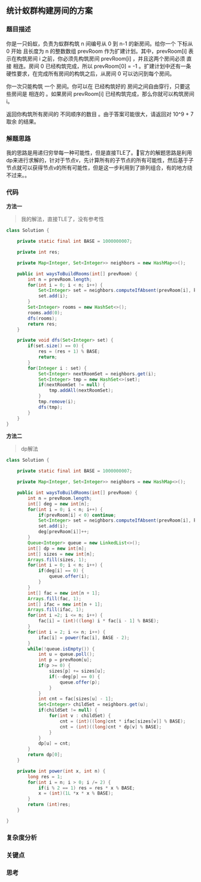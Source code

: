 ## 统计蚁群构建房间的方案

### 题目描述

你是一只蚂蚁，负责为蚁群构筑 n 间编号从 0 到 n-1 的新房间。给你一个 下标从 0 开始 且长度为 n 的整数数组 prevRoom 作为扩建计划。其中，prevRoom[i] 表示在构筑房间 i 之前，你必须先构筑房间 prevRoom[i] ，并且这两个房间必须 直接 相连。房间 0 已经构筑完成，所以 prevRoom[0] = -1 。扩建计划中还有一条硬性要求，在完成所有房间的构筑之后，从房间 0 可以访问到每个房间。

你一次只能构筑 一个 房间。你可以在 已经构筑好的 房间之间自由穿行，只要这些房间是 相连的 。如果房间 prevRoom[i] 已经构筑完成，那么你就可以构筑房间 i。

返回你构筑所有房间的 不同顺序的数目 。由于答案可能很大，请返回对 10^9 + 7 取余 的结果。

### 解题思路
我的思路是用递归穷举每一种可能性，但是直接TLE了。官方的解题思路是利用dp来进行求解的，针对于节点v，先计算所有的子节点的所有可能性，然后基于子节点就可以获得节点v的所有可能性，但是这一步利用到了排列组合，有的地方绕不过来。。

### 代码

**方法一**
> 我的解法，直接TLE了，没有参考性

```java
class Solution {

    private static final int BASE = 1000000007;

    private int res;

    private Map<Integer, Set<Integer>> neighbors = new HashMap<>();

    public int waysToBuildRooms(int[] prevRoom) {
        int n = prevRoom.length;
        for(int i = 0; i < n; i++) {
            Set<Integer> set = neighbors.computeIfAbsent(prevRoom[i], k -> new HashSet<>());
            set.add(i);
        }
        Set<Integer> rooms = new HashSet<>();
        rooms.add(0);
        dfs(rooms);
        return res;
    }

    private void dfs(Set<Integer> set) {
        if(set.size() == 0) {
            res = (res + 1) % BASE;
            return;
        }
        for(Integer i : set) {
            Set<Integer> nextRoomSet = neighbors.get(i);
            Set<Integer> tmp = new HashSet<>(set);
            if(nextRoomSet != null) {
                tmp.addAll(nextRoomSet);
            }
            tmp.remove(i);
            dfs(tmp);
        }
    }
}
```

**方法二**
> dp解法

```java
class Solution {

    private static final int BASE = 1000000007;

    private Map<Integer, Set<Integer>> neighbors = new HashMap<>();

    public int waysToBuildRooms(int[] prevRoom) {
        int n = prevRoom.length;
        int[] deg = new int[n];
        for(int i = 0; i < n; i++) {
            if(prevRoom[i] < 0) continue;
            Set<Integer> set = neighbors.computeIfAbsent(prevRoom[i], k -> new HashSet<>());
            set.add(i);
            deg[prevRoom[i]]++;
        }
        Queue<Integer> queue = new LinkedList<>();
        int[] dp = new int[n];
        int[] sizes = new int[n];
        Arrays.fill(sizes, 1);
        for(int i = 0; i < n; i++) {
            if(deg[i] == 0) {
                queue.offer(i);
            }
        }
        int[] fac = new int[n + 1];
        Arrays.fill(fac, 1);
        int[] ifac = new int[n + 1];
        Arrays.fill(ifac, 1);
        for(int i =2; i <= n; i++) {
            fac[i] = (int)((long) i * fac[i - 1] % BASE);
        }
        for(int i = 2; i <= n; i++) {
            ifac[i] = power(fac[i], BASE - 2);
        }
        while(!queue.isEmpty()) {
            int u = queue.poll();
            int p = prevRoom[u];
            if(p >= 0) {
                sizes[p] += sizes[u];
                if(--deg[p] == 0) {
                    queue.offer(p);
                }
            }
            int cnt = fac[sizes[u] - 1];
            Set<Integer> childSet = neighbors.get(u);
            if(childSet != null) {
                for(int v : childSet) {
                    cnt = (int)((long)cnt * ifac[sizes[v]] % BASE);
                    cnt = (int)((long)cnt * dp[v] % BASE);
                }
            }
            dp[u] = cnt;
        }
        return dp[0];
    }

    private int power(int x, int n) {
        long res = 1;
        for(int i = n; i > 0; i /= 2) {
            if(i % 2 == 1) res = res * x % BASE;
            x = (int)(1L *x * x % BASE);
        }
        return (int)res;
    }

}
```

### 复杂度分析

### 关键点

### 思考

